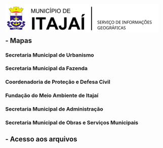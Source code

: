 <img  src="assets/images/BRASAO_TITULO.svg"  alt="Brasão Itajaí-SC"  title="Itajaí-SC"  align="left"  height="90" />


#    

## - Mapas

### Secretaria Municipal de Urbanismo

### Secretaria Municipal da Fazenda

### Coordenadoria de Proteção e Defesa Civil

### Fundação do Meio Ambiente de Itajaí

### Secretaria Municipal de Administração

### Secretaria Municipal de Obras e Serviços Municipais

## - Acesso aos arquivos
